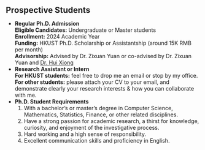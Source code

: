 <h1 id="prospective_students"></h1>

<h2 style="margin: 30px 0px 10px;">Prospective Students</h2>

<ul>
<li><strong>Regular Ph.D. Admission</strong><br>
<strong>Eligible Candidates:</strong> Undergraduate or Master students<br>
<strong>Enrollment:</strong> 2024 Academic Year<br>
<strong>Funding:</strong> HKUST Ph.D. Scholarship or Assistantship (around 15K RMB per month)<br>
<!-- <strong>Application Deadline:</strong> – 1st batch, Oct. 28, 2023 – 2nd batch, February 28, 2024<br> -->
<strong>Advisorship:</strong> Advised by Dr. Zixuan Yuan or co-advised by Dr. Zixuan Yuan and <span style="color:#e74d3c"><a href="http://datamining.rutgers.edu/">Dr. Hui Xiong</a></span><br></li>

<li><strong>Research Assistant or Intern</strong><br>
<strong>For HKUST students:</strong> feel free to drop me an email or stop by my office.<br>
<strong>For other students:</strong> please attach your CV to your email, and demonstrate clearly your research interests & how you can collaborate with me.<br></li>

<li><strong>Ph.D. Student Requirements</strong><br>
<ol>
<li>With a bachelor’s or master’s degree in Computer Science, Mathematics, Statistics, Finance, or other related disciplines.</li>
<li>Have a strong passion for academic research, a thirst for knowledge, curiosity, and enjoyment of the investigative process.</li>
<li>Hard working and a high sense of responsibility.</li>
<li>Excellent communication skills and proficiency in English.</li>
</ol>
</ul>
